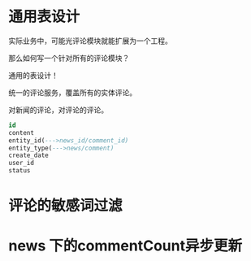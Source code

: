 # 通用表设计

实际业务中，可能光评论模块就能扩展为一个工程。

那么如何写一个针对所有的评论模块？

通用的表设计！

统一的评论服务，覆盖所有的实体评论。

对新闻的评论，对评论的评论。

```sql
id
content
entity_id(--->news_id/comment_id)
entity_type(--->news/comment)
create_date
user_id
status
```

# 评论的敏感词过滤



# news 下的commentCount异步更新


